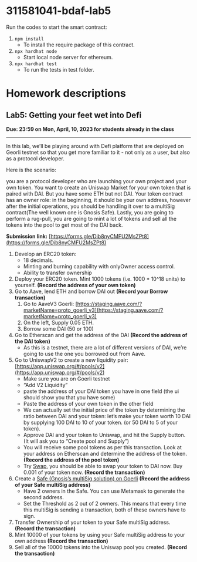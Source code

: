 # 311581041-bdaf-lab5
Run the codes to start the smart contract:

1. `npm install`
   - To install the require package of this contract.
2. `npx hardhat node`
   - Start local node server for ethereum.
3. `npx hardhat test`
   - To run the tests in test folder.

# Homework descriptions
## Lab5: Getting your feet wet into Defi

**Due: 23:59 on Mon, April, 10, 2023 for students already in the class**

---

In this lab, we’ll be playing around with Defi platform that are deployed on Georli testnet so that you get more familiar to it - not only as a user, but also as a protocol developer.

Here is the scenario: 

you are a protocol developer who are launching your own project and your own token. You want to create an Uniswap Market for your own token that is paired with DAI. But you have some ETH but not DAI. Your token contract has an owner role: in the beginning, it should be your own address, however after the initial operations, you should be handling it over to a multiSig contract(The well known one is Gnosis Safe). Lastly, you are going to perform a rug-pull, you are going to mint a lot of tokens and sell all the tokens into the pool to get most of the DAI back. 

**Submission link:** [https://forms.gle/Dib8nyCMFU2MsZPt8](https://forms.gle/Dib8nyCMFU2MsZPt8)

1. Develop an ERC20 token: 
    - 18 decimals.
    - Minting and burning capability with onlyOwner access control.
    - Ability to transfer ownership
2. Deploy your ERC20 token. Mint 1000 tokens (i.e. 1000 * 10^18 units) to yourself. **(Record the address of your own token)**
3. Go to Aave, lend ETH and borrow DAI out **(Record your Borrow transaction)**
    1. Go to AaveV3 Goerli: [https://staging.aave.com/?marketName=proto_goerli_v3](https://staging.aave.com/?marketName=proto_goerli_v3) 
    2. On the left, Supply 0.05 ETH.
    3. Borrow some DAI (50 or 100)
4. Go to Etherscan and get the address of the DAI **(Record the address of the DAI token)**
    - As this is a testnet, there are a lot of different versions of DAI, we’re going to use the one you borrowed out from Aave.
5. Go to UniswapV2 to create a new liquidity pair: [https://app.uniswap.org/#/pools/v2](https://app.uniswap.org/#/pools/v2) 
    - Make sure you are on Goerli testnet
    - “Add V2 Liquidity”
    - paste the address of your DAI token you have in one field (the ui should show you that you have some)
    - Paste the address of your own token in the other field
    - We can actually set the initial price of the token by determining the ratio between DAI and your token: let’s make your token worth 10 DAI by supplying 100 DAI to 10 of your token. (or 50 DAI to 5 of your token).
    - Approve DAI and your token to Uniswap, and hit the Supply button. (It will ask you to “Create pool and Supply”)
    - You will receive some pool tokens as per this transaction. Look at your address on Etherscan and determine the address of the token. **(Record the address of the pool token)**
    - Try [Swap](https://app.uniswap.org/#/swap), you should be able to swap your token to DAI now. Buy 0.001 of your token now. **(Record the transaction)**
6. Create a [Safe (Gnosis’s multiSig solution) on Goerli](https://app.safe.global/new-safe/create) **(Record the address of your Safe multiSig address)**
    - Have 2 owners in the Safe. You can use Metamask to generate the second address.
    - Set the Threshold as 2 out of 2 owners. This means that every time this multiSig is sending a transaction, both of these owners have to sign.
7. Transfer Ownership of your token to your Safe multiSig address. **(Record the transaction)**
8. Mint 10000 of your tokens by using your Safe multiSig address to your own address **(Record the transaction)**
9. Sell all of the 10000 tokens into the Uniswap pool you created. **(Record the transaction)**
